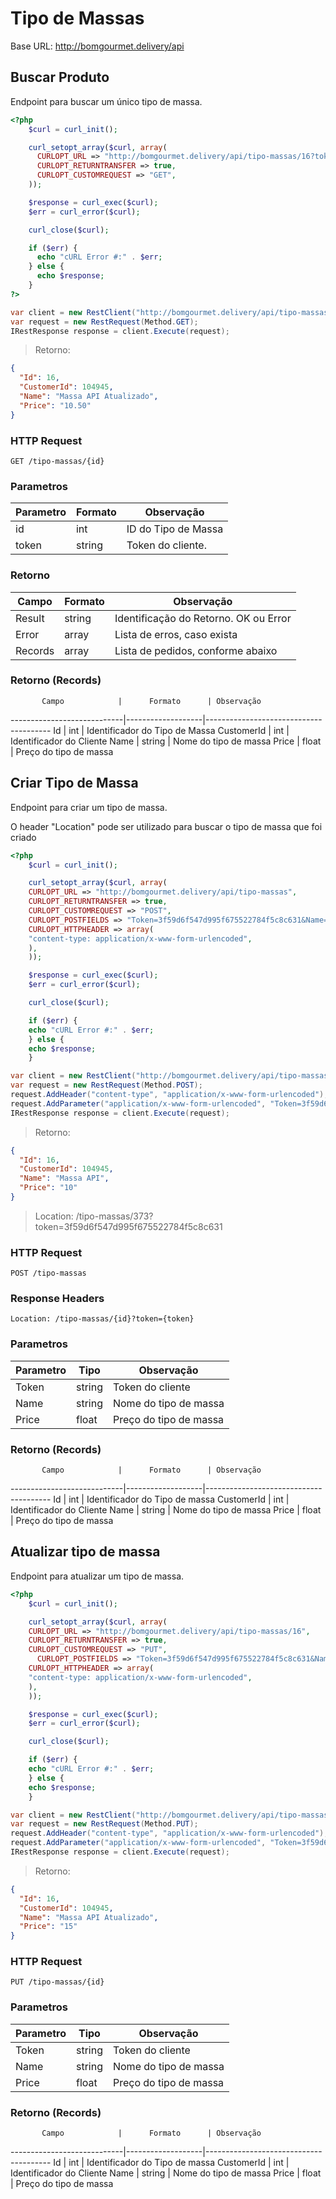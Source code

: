 # Tipo de Massas

Base URL: http://bomgourmet.delivery/api

## Buscar Produto
Endpoint para buscar um único tipo de massa.

```php
<?php
    $curl = curl_init();

    curl_setopt_array($curl, array(
      CURLOPT_URL => "http://bomgourmet.delivery/api/tipo-massas/16?token=3f59d6f547d995f675522784f5c8c631",
      CURLOPT_RETURNTRANSFER => true,
      CURLOPT_CUSTOMREQUEST => "GET",
    ));

    $response = curl_exec($curl);
    $err = curl_error($curl);

    curl_close($curl);

    if ($err) {
      echo "cURL Error #:" . $err;
    } else {
      echo $response;
    }
?>
```

```c#
var client = new RestClient("http://bomgourmet.delivery/api/tipo-massas/16?token=3f59d6f547d995f675522784f5c8c631");
var request = new RestRequest(Method.GET);
IRestResponse response = client.Execute(request);
```

> Retorno:

```json
{
  "Id": 16,
  "CustomerId": 104945,
  "Name": "Massa API Atualizado",
  "Price": "10.50"
}
```

### HTTP Request
`GET /tipo-massas/{id}`

### Parametros

Parametro | Formato | Observação
----------|---------|------------
id        |  int    | ID do Tipo de Massa
token     |  string | Token do cliente.


### Retorno

  Campo | Formato | Observação
--------|---------|-----------
Result  |  string | Identificação do Retorno. OK ou Error
Error   |  array  | Lista de erros, caso exista
Records |  array  | Lista de pedidos, conforme abaixo

### Retorno (Records)
           Campo            |      Formato      | Observação
----------------------------|-------------------|---------------------------------------
Id                          | int               | Identificador do Tipo de Massa
CustomerId                  | int               | Identificador do Cliente
Name                        | string            | Nome do tipo de massa
Price                       | float             | Preço do tipo de massa


## Criar Tipo de Massa
Endpoint para criar um tipo de massa.

<aside class="notice">
    O header "Location" pode ser utilizado para buscar o tipo de massa que foi criado
</aside>

```php
<?php
    $curl = curl_init();

    curl_setopt_array($curl, array(
    CURLOPT_URL => "http://bomgourmet.delivery/api/tipo-massas",
    CURLOPT_RETURNTRANSFER => true,
    CURLOPT_CUSTOMREQUEST => "POST",
    CURLOPT_POSTFIELDS => "Token=3f59d6f547d995f675522784f5c8c631&Name=Massa%20API&Price=10"
    CURLOPT_HTTPHEADER => array(
    "content-type: application/x-www-form-urlencoded",
    ),
    ));

    $response = curl_exec($curl);
    $err = curl_error($curl);

    curl_close($curl);

    if ($err) {
    echo "cURL Error #:" . $err;
    } else {
    echo $response;
    }
```

```c#
var client = new RestClient("http://bomgourmet.delivery/api/tipo-massas");
var request = new RestRequest(Method.POST);
request.AddHeader("content-type", "application/x-www-form-urlencoded");
request.AddParameter("application/x-www-form-urlencoded", "Token=3f59d6f547d995f675522784f5c8c631&Name=Massa%20API%20&Price=10", ParameterType.RequestBody);
IRestResponse response = client.Execute(request);
```

> Retorno:

```json
{
  "Id": 16,
  "CustomerId": 104945,
  "Name": "Massa API",
  "Price": "10"
}
```

> Location: /tipo-massas/373?token=3f59d6f547d995f675522784f5c8c631

### HTTP Request
`POST /tipo-massas`

### Response Headers
`Location: /tipo-massas/{id}?token={token}`

### Parametros

Parametro           |     Tipo      | Observação
--------------------|---------------|------------
Token               | string        | Token do cliente
Name                | string        | Nome do tipo de massa
Price               | float         | Preço do tipo de massa

### Retorno (Records)
           Campo            |      Formato      | Observação
----------------------------|-------------------|---------------------------------------
Id                          | int               | Identificador do Tipo de massa
CustomerId                  | int               | Identificador do Cliente
Name                        | string            | Nome do tipo de massa
Price                       | float             | Preço do tipo de massa



## Atualizar tipo de massa
Endpoint para atualizar um tipo de massa.

```php
<?php
    $curl = curl_init();

    curl_setopt_array($curl, array(
    CURLOPT_URL => "http://bomgourmet.delivery/api/tipo-massas/16",
    CURLOPT_RETURNTRANSFER => true,
    CURLOPT_CUSTOMREQUEST => "PUT",
      CURLOPT_POSTFIELDS => "Token=3f59d6f547d995f675522784f5c8c631&Name=Massa%20API%20Atualizado&Price=15",
    CURLOPT_HTTPHEADER => array(
    "content-type: application/x-www-form-urlencoded",
    ),
    ));

    $response = curl_exec($curl);
    $err = curl_error($curl);

    curl_close($curl);

    if ($err) {
    echo "cURL Error #:" . $err;
    } else {
    echo $response;
    }
```

```c#
var client = new RestClient("http://bomgourmet.delivery/api/tipo-massas/16");
var request = new RestRequest(Method.PUT);
request.AddHeader("content-type", "application/x-www-form-urlencoded");
request.AddParameter("application/x-www-form-urlencoded", "Token=3f59d6f547d995f675522784f5c8c631&Name=Massa%20API%20Atualizado&Price=15", ParameterType.RequestBody);
IRestResponse response = client.Execute(request);
```

> Retorno:

```json
{
  "Id": 16,
  "CustomerId": 104945,
  "Name": "Massa API Atualizado",
  "Price": "15"
}
```

### HTTP Request
`PUT /tipo-massas/{id}`

### Parametros

Parametro           |     Tipo      | Observação
--------------------|---------------|------------
Token               | string        | Token do cliente
Name                | string        | Nome do tipo de massa
Price               | float         | Preço do tipo de massa


### Retorno (Records)
           Campo            |      Formato      | Observação
----------------------------|-------------------|---------------------------------------
Id                          | int               | Identificador do Tipo de massa
CustomerId                  | int               | Identificador do Cliente
Name                        | string            | Nome do tipo de massa
Price                       | float             | Preço do tipo de massa
